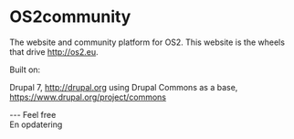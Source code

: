 # OS2community
The website and community platform for OS2.
This website is the wheels that drive http://os2.eu.

Built on:

Drupal 7, http://drupal.org
using Drupal Commons as a base, https://www.drupal.org/project/commons

--- Feel free  
En opdatering
